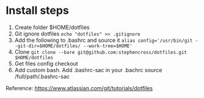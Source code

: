 # Install steps

1. Create folder $HOME/dotfiles
2. Git ignore dotfiles
`echo "dotfiles" >> .gitignore`
4. Add the following to .bashrc and source it 
`alias config='/usr/bin/git --git-dir=$HOME/dotfiles/ --work-tree=$HOME'`
5. Clone
`git clone --bare git@github.com:stephencross/dotfiles.git $HOME/dotfiles`
6. Get files
config checkout
7. Add custom bash. Add .bashrc-sac in your .bachrc
source /full/path/.bashrc-sac

Reference: https://www.atlassian.com/git/tutorials/dotfiles
